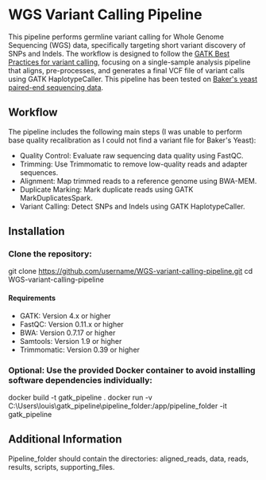 # WGS Variant Calling Pipeline
This pipeline performs germline variant calling for Whole Genome Sequencing (WGS) data, specifically targeting short variant discovery of SNPs and Indels. The workflow is designed to follow the [GATK Best Practices for variant calling](https://gatk.broadinstitute.org/hc/en-us/articles/360035535932-Germline-short-variant-discovery-SNPs-Indels), focusing on a single-sample analysis pipeline that aligns, pre-processes, and generates a final VCF file of variant calls using GATK HaplotypeCaller. This pipeline has been tested on [Baker's yeast paired-end sequencing data](https://www.ncbi.nlm.nih.gov/sra/SRX26080880[accn]).

## Workflow
The pipeline includes the following main steps (I was unable to perform base quality recalibration as I could not find a variant file for Baker's Yeast):

* Quality Control: Evaluate raw sequencing data quality using FastQC.
* Trimming: Use Trimmomatic to remove low-quality reads and adapter sequences.
* Alignment: Map trimmed reads to a reference genome using BWA-MEM.
* Duplicate Marking: Mark duplicate reads using GATK MarkDuplicatesSpark.
* Variant Calling: Detect SNPs and Indels using GATK HaplotypeCaller.

## Installation

### Clone the repository:
git clone https://github.com/username/WGS-variant-calling-pipeline.git
cd WGS-variant-calling-pipeline

#### Requirements
* GATK: Version 4.x or higher
* FastQC: Version 0.11.x or higher
* BWA: Version 0.7.17 or higher
* Samtools: Version 1.9 or higher
* Trimmomatic: Version 0.39 or higher

### Optional: Use the provided Docker container to avoid installing software dependencies individually:
docker build -t gatk_pipeline .
docker run -v C:\Users\louis\gatk_pipeline\pipeline_folder:/app/pipeline_folder -it gatk_pipeline

## Additional Information
Pipeline_folder should contain the directories: aligned_reads, data, reads, results, scripts, supporting_files.



